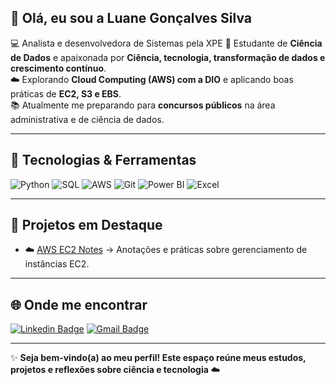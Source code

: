 ## 👋 Olá, eu sou a Luane Gonçalves Silva

💻 Analista e desenvolvedora de Sistemas pela XPE
🎯 Estudante de **Ciência de Dados** e apaixonada por **Ciência, tecnologia, transformação de dados e crescimento contínuo**.  
☁️ Explorando **Cloud Computing (AWS) com a DIO** e aplicando boas práticas de **EC2, S3 e EBS**.  
📚 Atualmente me preparando para **concursos públicos** na área administrativa e de ciência de dados.  

---

## 🚀 Tecnologias & Ferramentas
![Python](https://img.shields.io/badge/Python-3776AB?style=for-the-badge&logo=python&logoColor=white)
![SQL](https://img.shields.io/badge/SQL-4479A1?style=for-the-badge&logo=postgresql&logoColor=white)
![AWS](https://img.shields.io/badge/AWS-232F3E?style=for-the-badge&logo=amazon-aws&logoColor=white)
![Git](https://img.shields.io/badge/Git-F05032?style=for-the-badge&logo=git&logoColor=white)
![Power BI](https://img.shields.io/badge/PowerBI-F2C811?style=for-the-badge&logo=power-bi&logoColor=black)
![Excel](https://img.shields.io/badge/Excel-217346?style=for-the-badge&logo=microsoft-excel&logoColor=white)

---

## 📌 Projetos em Destaque
- ☁️ [AWS EC2 Notes]([[https://github.com/SEU-USUARIO/aws-ec2-notes](https://github.com/Luasgl/CodeGirls-2025/blob/main/desafios/modulo1/README_EC2.md](https://github.com/Luasgl/CodeGirls-2025/blob/main/desafios/modulo1/README_EC2.md))) → Anotações e práticas sobre gerenciamento de instâncias EC2.  

---

## 🌐 Onde me encontrar
[![Linkedin Badge](https://img.shields.io/badge/-Luane%20Gonçalves-blue?style=flat-square&logo=Linkedin&logoColor=white&link=https://www.linkedin.com/in/luasgl)](https://www.linkedin.com/in/luasgl)
[![Gmail Badge](https://img.shields.io/badge/-luanegoncalves.s@gmail.com-c14438?style=flat-square&logo=Gmail&logoColor=white&link=mailto:luanegoncalves.s@gmail.com)](mailto:luanegoncalves.s@gmail.com)

---

✨ **Seja bem-vindo(a) ao meu perfil! Este espaço reúne meus estudos, projetos e reflexões sobre ciência e tecnologia** ☁️
